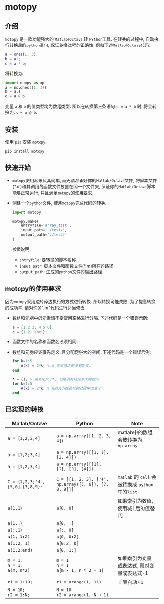# motopy

## 介绍

`motopy` 是一款功能强大的 `Matlab`/`Octave` 转 `PYthon`工具. 在转换的过程中, 自动执行转换后的`python`语句, 保证转换过程的正确性. 例如下述`Matlab`/`Octave`代码:

```m
a = ones(1, 3);
b = a';
c = a * b;
```
将转换为:
```py
import numpy as np
a = np.ones((1, 3))
b = a.T
c = a @ b
```
变量 `a` 和 `b` 的值类型均为数组类型. 所以在转换第三条语句 `c = a * b` 时, 将会转换为: `c = a @ b`.


## 安装

使用 `pip` 安装 `motopy`.

```bash
pip install motopy
```

## 快速开始

- `motopy`使用起来及其简单, 首先请准备好你的`Matlab/Octave`文件, 将脚本文件(*.m)和其调用的函数文件放置在同一个文件夹, 保证你的`Matlab/Octave`脚本能够正常运行, 并且满足[`motopy`的使用要求](#motopy的使用要求).

- 创建一个`python`文件, 使用`motopy`完成代码的转换.
    ```py
    import motopy

    motopy.make(
        entryfile='array_test',
        input_path='./tests', 
        output_path='./tests' 
    )
    ```
  参数说明:
  - `entryfile`: 要转换的脚本名称.
  - `input_path`: 脚本文件和函数文件(*.m)所在的路径.
  - `output_path`: 生成的`python`文件的输出路径.

## motopy的使用要求

因为`motopy`采用边转译边执行的方式进行转换. 所以转换可能失败. 为了提高转换的成功率. 请对你的".m"代码进行适当修改.

- 数组和元胞中的元素请不要使用空格进行分隔. 下述代码是一个错误示例:

    ```m
    a = [1 2 3; 4 5 6];
    c = {1 2 'abc'};
    ```
- 函数文件的名称和函数名必须相同.
- 数组和元胞应该事先定义, 且分配足够大的空间. 下述代码是一个错误示例:

    ```m
    for k=1:5
        A(k) = 2*k; % A 在赋值之前没有定义.
    end
    ```

    ```m
    A = []; % 虽然定义了A, 但是没有给足够大的空间
    for k=1:5
        A(k) = 2*k; % A的大小在迭代的过程中改变了
    end
    ```

## 已实现的转换

Matlab/Octave|Python|Note
-|-|-
`a = [1,2,3,4]` | `a = np.array([1, 2, 3, 4])` | matlab中的数组会被转换为`np.array`
`a = [1,2;3,4]` | `a = np.array([[1, 2], [3, 4]])`
`a = [1,2,3,4]` | `a = np.array([[1], [2], [3], [4]])`
`C = {1,2,3;'4',[5,6],{7,8,9}}` | `C = [[1, 2, 3], ['4', np.array([5, 6]), [7, 8, 9]]]` | `matlab` 的 `cell` 会被转换成 `python`中的`list`
`a(1,1)` | `a[0, 0]` | 如果索引为数值, 使用减1后的值替代
`a(1,:)` | `a[0, :]`
`a(:,1)` | `a[:, 0]`
`a(1, 1:2)` | `a[0, 0:2]`
`a(1:2, 1)` | `a[0:2, 0]`
`a(1,2:end)` | `a[0, 1:]`
`m = 1;`<br>`n = 1;`<br>`a(m, n*2)` | `m = 1`<br>`n = 1`<br>`a[m - 1, n * 2 - 1]` |如果索引为变量或表达式, 则对变量或表达式-1
`r1 = 1:10;` | `r1 = arange(1, 11)` | 上限自动+1
`N = 10;`<br>`r2 = 1:N;` | `N = 10`<br>`r2 = arange(1, N + 1)`

 